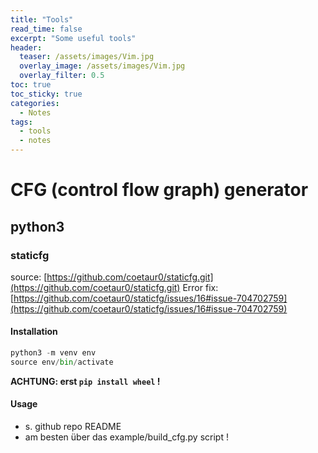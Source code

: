 ```yaml
---
title: "Tools"
read_time: false
excerpt: "Some useful tools"
header:
  teaser: /assets/images/Vim.jpg
  overlay_image: /assets/images/Vim.jpg
  overlay_filter: 0.5 
toc: true
toc_sticky: true
categories:
  - Notes
tags:
  - tools
  - notes
---
```


# CFG (control flow graph) generator

## python3

### staticfg

source: [https://github.com/coetaur0/staticfg.git](https://github.com/coetaur0/staticfg.git)
Error fix: [https://github.com/coetaur0/staticfg/issues/16#issue-704702759](https://github.com/coetaur0/staticfg/issues/16#issue-704702759)

#### Installation

```python
python3 -m venv env
source env/bin/activate
```

**ACHTUNG: erst `pip install wheel` !**

#### Usage

- s. github repo README
- am besten über das example/build_cfg.py script !
